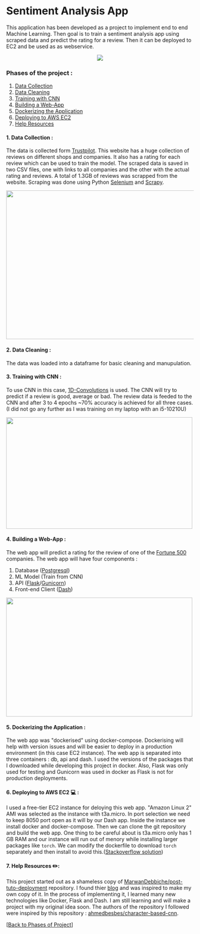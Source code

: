 # Sentiment Analysis App 
This application has been developed as a project to implement end to end Machine Learning. Then goal is to train a sentiment analysis app using scraped data and predict the rating for a review. Then it can be deployed to EC2 and be used as as webservice. 
<p align="center">
  <img src="https://github.com/abhi094/SentimentAnalysis-Project/blob/master/.github_readme_assets/sentimentAnalysis_demo.gif">
</p>

### Phases of the project :
1. [Data Collection](https://github.com/abhi094/SentimentAnalysis-Project/blob/master/README.md#1-data-collection-)
2. [Data Cleaning](https://github.com/abhi094/SentimentAnalysis-Project/blob/master/README.md#2-data-cleaning-)
3. [Training with CNN](https://github.com/abhi094/SentimentAnalysis-Project/blob/master/README.md#3-training-with-cnn-)
4. [Building a Web-App]()
5. [Dockerizing the Application]()
6. [Deploying to AWS EC2]()
7. [Help Resources](https://github.com/abhi094/SentimentAnalysis-Project/blob/master/README.md#7-help-resources-)
#### 1. Data Collection : 
The data is collected form [Trustpilot](https://www.trustpilot.com/). This website has a huge collection of reviews on different shops and companies. It also has a rating for each review which can be used to train the model. The scraped data is saved in two CSV files, one with links to all companies and the other with the actual rating and reviews. A total of 1.3GB of reviews was scrapped from the website. Scraping was done using Python [Selenium](https://selenium-python.readthedocs.io/) and [Scrapy](https://scrapy.org/).

<img src="https://github.com/abhi094/SentimentAnalysis-Project/blob/master/.github_readme_assets/trustpilot_capture.PNG" height="400" width="800">

#### 2. Data Cleaning :
The data was loaded into a dataframe for basic cleaning and manupulation.

#### 3. Training with CNN :
To use CNN in this case, [1D-Convolutions](https://towardsdatascience.com/understanding-1d-and-3d-convolution-neural-network-keras-9d8f76e29610) is used. The CNN will try to predict if a review is good, average or bad. The review data is feeded to the CNN and after 3 to 4 epochs ~70% accuracy is achieved for all three cases. (I did not go any further as I was training on my laptop with an i5-10210U)

<img src="https://github.com/abhi094/SentimentAnalysis-Project/blob/master/.github_readme_assets/Annotation%202020-07-30%20143806.png" height="300" width="500">

#### 4. Building a Web-App :
The web app will predict a rating for the review of one of the [Fortune 500](https://fortune.com/fortune500/) companies. The web app will have four components : 
1. Database ([Postgresql](https://www.postgresql.org/))
2. ML Model (Train from CNN)
3. API ([Flask](https://flask.palletsprojects.com/en/1.1.x/)/[Gunicorn](https://gunicorn.org/))
4. Front-end Client ([Dash](https://plotly.com/dash/))

<img src="https://github.com/abhi094/SentimentAnalysis-Project/blob/master/.github_readme_assets/webservice%20components%20.png" height="320" width="500">

#### 5. Dockerizing the Application : 
The web app was "dockerised" using docker-compose. Dockerising will help with version issues and will be easier to deploy in a production environment (in this case EC2 instance). The web app is separated into three containers : db, api and dash. I used the versions of the packages that I downloaded while developing this project in docker. Also, Flask was only used for testing and Gunicorn was used in docker as Flask is not for production deployments.

#### 6. Deploying to AWS EC2 💻 :
I used a free-tier EC2 instance for deloying this web app. "Amazon Linux 2" AMI was selected as the instance with t3a.micro. In port selection we need to keep 8050 port open as it will by our Dash app. Inside the instance we install docker and docker-compose. Then we can clone the git repository and build the web app. One thing to be careful about is t3a.micro only has 1 GB RAM and our instance will run out of menory while installing larger packages like ```torch```. We can modify the dockerfile to download ```torch``` separately and then install to avoid this.([Stackoverflow solution](https://stackoverflow.com/questions/52782864/memoryerror-when-attempting-to-create-a-docker-image-with-torch-pytorch))

#### 7. Help Resources :pencil2::
This project started out as a shameless copy of [MarwanDebbiche/post-tuto-deployment](https://github.com/MarwanDebbiche/post-tuto-deployment) repository. I found thier [blog](https://medium.com/datadriveninvestor/end-to-end-machine-learning-from-data-collection-to-deployment-ce74f51ca203) and was inspired to make my own copy of it. In the process of implementing it, I learned many new technologies like Docker, Flask and Dash. I am still learning and will make a project with my original idea soon. The authors of the repository I followed were inspired by this repository : [ahmedbesbes/character-based-cnn](https://github.com/ahmedbesbes/character-based-cnn).

[[Back to Phases of Project](https://github.com/abhi094/SentimentAnalysis-Project/blob/master/README.md#phases-of-the-project-)]
